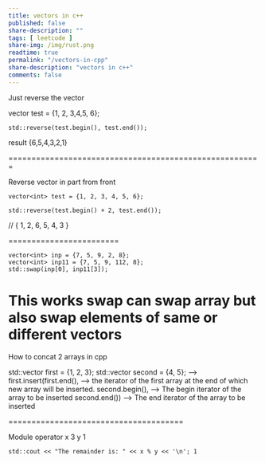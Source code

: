 ```yaml
---
title: vectors in c++
published: false
share-description: ""
tags: [ leetcode ]
share-img: /img/rust.png
readtime: true
permalink: "/vectors-in-cpp"
share-description: "vectors in c++"
comments: false
---
```



Just reverse the vector

vector<int> test = {1, 2, 3,4,5, 6};

    std::reverse(test.begin(), test.end());

result {6,5,4,3,2,1}

=======================================================

Reverse vector in part from front


    vector<int> test = {1, 2, 3, 4, 5, 6};

    std::reverse(test.begin() + 2, test.end());

//    { 1, 2, 6, 5, 4, 3 }

========================

    vector<int> inp = {7, 5, 9, 2, 8};
    vector<int> inp11 = {7, 5, 9, 112, 8};
    std::swap(inp[0], inp11[3]);
This works swap can swap array but also swap elements of same or different vectors
========================================

How to  concat 2 arrays in cpp

std::vector<int> first = {1, 2, 3};
std::vector<int> second = {4, 5};
              -->
    first.insert(first.end(), --> the iterator of the first array at the end of which new array will be inserted.
second.begin(),  --> The begin iterator of the array to be inserted
second.end())     --> The end iterator of the array to be inserted

======================================


Module operator 
x 3  y 1

	std::cout << "The remainder is: " << x % y << '\n'; 1 
